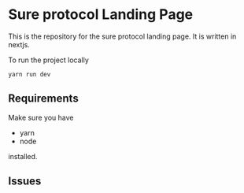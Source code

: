 # Sure protocol Landing Page

This is the repository for the sure protocol landing page. It is written in nextjs.

To run the project locally

```
yarn run dev
```

## Requirements

Make sure you have

- yarn
- node

installed.

## Issues
